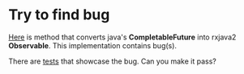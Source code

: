 Try to find bug 
==

[Here](src/main/kotlin/FutureUtils.kt) is method that converts java's **CompletableFuture** into rxjava2 **Observable**.
This implementation contains bug(s).  

There are [tests](src/test/kotlin/FutureUtilsKtTest.kt) that showcase the bug.
Can you make it pass? 

